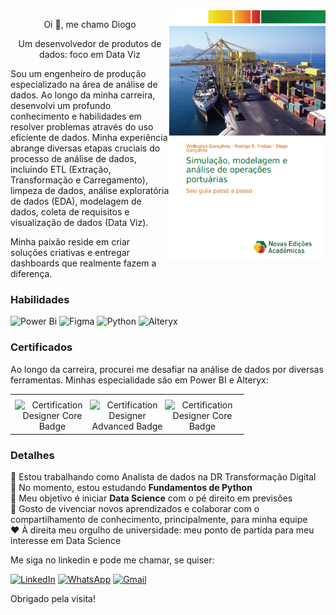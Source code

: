 <img align="right" width="250" height="400" src="https://github.com/diogogon/diogogon/blob/master/livro-completo-capa.png">

<p align="center">Oi 👋, me chamo Diogo</p>
<p align="center">Um desenvolvedor de produtos de dados: foco em Data Viz</p>

Sou um engenheiro de produção especializado na área de análise de dados. Ao longo da minha carreira, desenvolvi um profundo conhecimento e habilidades em resolver problemas através do uso eficiente de dados. Minha experiência abrange diversas etapas cruciais do processo de análise de dados, incluindo ETL (Extração, Transformação e Carregamento), limpeza de dados, análise exploratória de dados (EDA), modelagem de dados, coleta de requisitos e visualização de dados (Data Viz).

Minha paixão reside em criar soluções criativas e entregar dashboards que realmente fazem a diferença.

<h3 align="left">Habilidades</h3>

![Power Bi](https://img.shields.io/badge/power_bi-F2C811?style=for-the-badge&logo=powerbi&logoColor=black)
![Figma](https://img.shields.io/badge/figma-%23F24E1E.svg?style=for-the-badge&logo=figma&logoColor=white)
![Python](https://img.shields.io/badge/python-3670A0?style=for-the-badge&logo=python&logoColor=ffdd54)
![Alteryx](https://img.shields.io/badge/Alteryx-02569B?logo=alteryx&logoColor=white&style=for-the-badge)

<!-- Fazer badges personalizadas
https://www.linkedin.com/pulse/como-criar-badges-figurinhas-personalizadas-github-giacomelli/
-->

<h3 align="left">Certificados</h3>

Ao longo da carreira, procurei me desafiar na análise de dados por diversas ferramentas. Minhas especialidade são em Power BI e Alteryx:

<table align="center">
  <th></th>
  <tr>
    <td align="center">
      <img src="https://images.credly.com/size/680x680/images/14744318-8d6a-49c3-971d-6a4a0f524925/Certification_Designer_Core.png" alt="Certification Designer Core Badge" align="left" width="120px">
      <img src="https://images.credly.com/size/680x680/images/de878f56-515d-40e5-b102-e667192c6f08/Certification_Designer_Advanced.png" alt="Certification Designer Advanced Badge" align="left" width="120px">
      <img src="https://images.credly.com/size/680x680/images/619f60f8-4f63-4772-910e-dc31c6f2f7e8/image.png" alt="Certification Designer Core Badge" align="left" width="120px">
    </td>
  </tr>
</table>

<h3 align="left">Detalhes</h3>

🔭 Estou trabalhando como Analista de dados na DR Transformação Digital  
🌱 No momento, estou estudando **Fundamentos de Python**  
🎯 Meu objetivo é iniciar **Data Science** com o pé direito em previsões  
🤗 Gosto de vivenciar novos aprendizados e colaborar com o compartilhamento de conhecimento, principalmente, para minha equipe  
❤️ À direita meu orgulho de universidade: meu ponto de partida para meu interesse em Data Science

Me siga no linkedin e pode me chamar, se quiser:

<!-- Comentar meu site: possivelmente posto tudo por aqui
[![Google Sites](https://img.shields.io/badge/google-4285F4?style=for-the-badge&logo=google&logoColor=white)](https://sites.google.com/view/diogogoncalvespbi) 
-->

[![LinkedIn](https://img.shields.io/badge/linkedin-%230077B5.svg?style=for-the-badge&logo=linkedin&logoColor=white)](https://www.linkedin.com/in/diogogon/)
[![WhatsApp](https://img.shields.io/badge/WhatsApp-25D366?style=for-the-badge&logo=whatsapp&logoColor=white)](https://api.whatsapp.com/send?phone=55027998619461&text=Hello!)
[![Gmail](https://img.shields.io/badge/Gmail-D14836?style=for-the-badge&logo=gmail&logoColor=white)](mailto:dio.goncalves90@gmail.com)

Obrigado pela visita!
